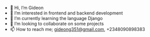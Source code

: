 - 👋 Hi, I’m Gideon 
- 👀 I’m interested in frontend and backend development 
- 🌱 I’m currently learning the language Django 
- 💞️ I’m looking to collaborate on some projects 
- 📫 How to reach me; gideong351@gmail.com, +2348090898383

<!---
GideonDeon/GideonDeon is a ✨ special ✨ repository because its `README.md` (this file) appears on your GitHub profile.
You can click the Preview link to take a look at your changes.
--->

